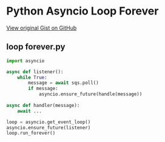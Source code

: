 # Python Asyncio Loop Forever

[View original Gist on GitHub](https://gist.github.com/Integralist/6f34e23f71340a1a23e846cd2f64cf32)

## loop forever.py

```python
import asyncio

async def listener():
    while True:
        message = await sqs.poll()
        if message:
            asyncio.ensure_future(handle(message))
            
async def handler(message):
    await ...

loop = asyncio.get_event_loop()
asyncio.ensure_future(listener)
loop.run_forever()
```

